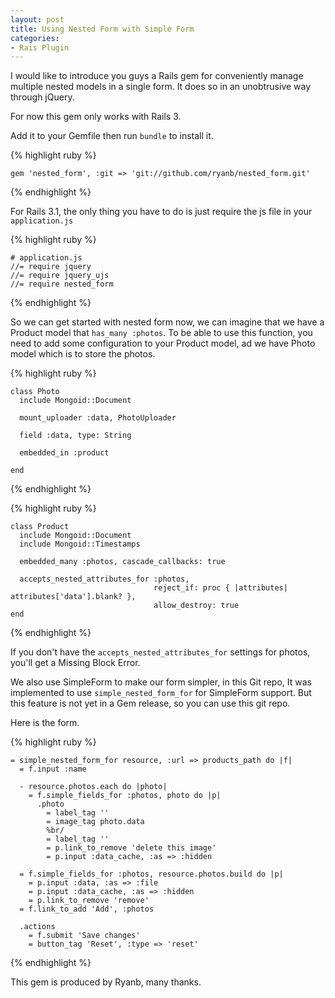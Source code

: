 ```yaml
---
layout: post
title: Using Nested Form with Simple Form
categories:
- Rais Plugin
---
```


I would like to introduce you guys a Rails gem for conveniently manage multiple nested models in a single form.
It does so in an unobtrusive way through jQuery.

For now this gem only works with Rails 3.

Add it to your Gemfile then run `bundle` to install it.

{% highlight ruby %}

    gem 'nested_form', :git => 'git://github.com/ryanb/nested_form.git'

{% endhighlight %}

For Rails 3.1, the only thing you have to do is just require the js file in your `application.js`

{% highlight ruby %}

    # application.js
    //= require jquery
    //= require jquery_ujs
    //= require nested_form

{% endhighlight %}

So we can get started with nested form now, we can imagine that we have a Product model that `has_many :photos`.
To be able to use this function, you need to add some configuration to your Product model, ad we have Photo model
which is to store the photos.

{% highlight ruby %}

    class Photo
      include Mongoid::Document

      mount_uploader :data, PhotoUploader

      field :data, type: String

      embedded_in :product

    end

{% endhighlight %}

{% highlight ruby %}

    class Product
      include Mongoid::Document
      include Mongoid::Timestamps

      embedded_many :photos, cascade_callbacks: true

      accepts_nested_attributes_for :photos,
                                    reject_if: proc { |attributes| attributes['data'].blank? },
                                    allow_destroy: true
    end

{% endhighlight %}

If you don't have the `accepts_nested_attributes_for` settings for photos, you'll get a Missing Block Error.

We also use SimpleForm to make our form simpler, in this Git repo, It was implemented to use `simple_nested_form_for` for SimpleForm support. But this feature is not yet in a Gem release, so you can use this git repo.

Here is the form.

{% highlight ruby %}

    = simple_nested_form_for resource, :url => products_path do |f|
      = f.input :name
      
      - resource.photos.each do |photo|
        = f.simple_fields_for :photos, photo do |p|
          .photo
            = label_tag ''
            = image_tag photo.data
            %br/
            = label_tag ''
            = p.link_to_remove 'delete this image'
            = p.input :data_cache, :as => :hidden
            
      = f.simple_fields_for :photos, resource.photos.build do |p|
        = p.input :data, :as => :file
        = p.input :data_cache, :as => :hidden
        = p.link_to_remove 'remove'
      = f.link_to_add 'Add', :photos

      .actions
        = f.submit 'Save changes'
        = button_tag 'Reset', :type => 'reset'

{% endhighlight %}

This gem is produced by Ryanb, many thanks.


